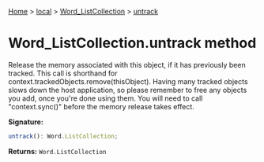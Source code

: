 [Home](./index) &gt; [local](local.md) &gt; [Word\_ListCollection](local.word_listcollection.md) &gt; [untrack](local.word_listcollection.untrack.md)

# Word\_ListCollection.untrack method

Release the memory associated with this object, if it has previously been tracked. This call is shorthand for context.trackedObjects.remove(thisObject). Having many tracked objects slows down the host application, so please remember to free any objects you add, once you're done using them. You will need to call "context.sync()" before the memory release takes effect.

**Signature:**
```javascript
untrack(): Word.ListCollection;
```
**Returns:** `Word.ListCollection`

